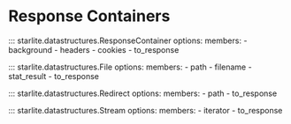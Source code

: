 # Response Containers

::: starlite.datastructures.ResponseContainer
    options:
        members:
            - background
            - headers
            - cookies
            - to_response

::: starlite.datastructures.File
    options:
        members:
            - path
            - filename
            - stat_result
            - to_response

::: starlite.datastructures.Redirect
    options:
        members:
            - path
            - to_response

::: starlite.datastructures.Stream
    options:
        members:
            - iterator
            - to_response
